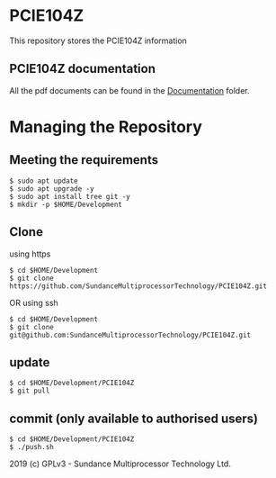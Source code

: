 # PCIE104Z
This repository stores the PCIE104Z information

## PCIE104Z documentation
All the pdf documents can be found in the [Documentation](https://github.com/SundanceMultiprocessorTechnology/PCIE104Z/tree/master/Documents) folder. 

# Managing the Repository
## Meeting the requirements
```
$ sudo apt update
$ sudo apt upgrade -y
$ sudo apt install tree git -y
$ mkdir -p $HOME/Development
```
## Clone
using https
```
$ cd $HOME/Development
$ git clone https://github.com/SundanceMultiprocessorTechnology/PCIE104Z.git
```

OR using ssh
```
$ cd $HOME/Development
$ git clone git@github.com:SundanceMultiprocessorTechnology/PCIE104Z.git
```

## update
```
$ cd $HOME/Development/PCIE104Z
$ git pull
```

## commit (only available to authorised users)
```
$ cd $HOME/Development/PCIE104Z
$ ./push.sh
```


2019 (c) GPLv3 - Sundance Multiprocessor Technology Ltd.
